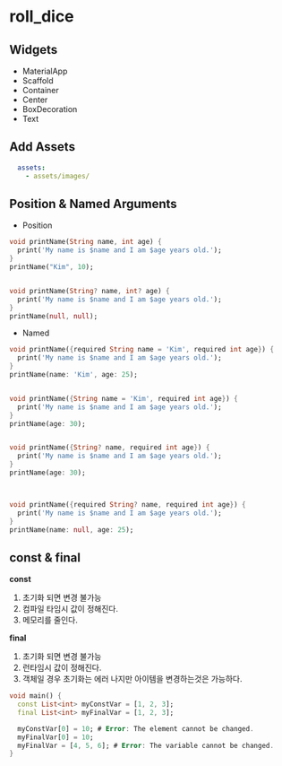 # roll_dice

## Widgets
- MaterialApp
- Scaffold
- Container
- Center
- BoxDecoration
- Text 

## Add Assets
```yaml
  assets:
    - assets/images/
```

## Position & Named Arguments

- Position
```dart
void printName(String name, int age) {
  print('My name is $name and I am $age years old.');
}
printName("Kim", 10);


void printName(String? name, int? age) {
  print('My name is $name and I am $age years old.');
}
printName(null, null);
```

- Named 
```dart
void printName({required String name = 'Kim', required int age}) {
  print('My name is $name and I am $age years old.');
}
printName(name: 'Kim', age: 25);


void printName({String name = 'Kim', required int age}) {
  print('My name is $name and I am $age years old.');
}
printName(age: 30);


void printName({String? name, required int age}) {
  print('My name is $name and I am $age years old.');
}
printName(age: 30);



void printName({required String? name, required int age}) {
  print('My name is $name and I am $age years old.');
}
printName(name: null, age: 25);
```

## const & final
**const**

1. 초기화 되면 변경 불가능
1. 컴파일 타임시 값이 정해진다.
1. 메모리를 줄인다.

**final**

1. 초기화 되면 변경 불가능
1. 런타임시 값이 정해진다.
2. 객체일 경우 초기화는 에러 나지만 아이템을 변경하는것은 가능하다.

```dart
void main() {
  const List<int> myConstVar = [1, 2, 3];
  final List<int> myFinalVar = [1, 2, 3];

  myConstVar[0] = 10; # Error: The element cannot be changed.
  myFinalVar[0] = 10;
  myFinalVar = [4, 5, 6]; # Error: The variable cannot be changed.
}
``` 
